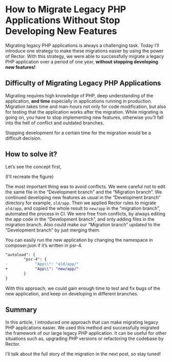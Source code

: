 # How to Migrate Legacy PHP Applications Without Stop Developing New Features

Migrating legacy PHP applications is always a challenging task. Today I’ll introduce one strategy to make these
migrations easier by using the power of Rector. With this strategy, we were able to successfully migrate a legacy PHP
application over a period of one year, **without stopping developing new features!**

## Difficulty of Migrating Legacy PHP Applications

Migrating requires high knowledge of PHP, deep understanding of the application, **and time** especially in applications
running in production. Migration takes time and man-hours not only for code modification, but also for testing that the
application works after the migration. While migrating is going on, you have to stop implementing new features,
otherwise you’ll fall into the hell of conflict and outdated branches. 

Stopping development for a certain time for the
migration would be a difficult decision.

## How to solve it?

Let’s see the concept first,

(I’ll recreate the figure)

The most important thing was to avoid conflicts. We were careful not to edit the same file in the “Development branch”
and the “Migration branch”. We continued developing new features as usual in the “Development branch” directory for
example, `old/app`. Then we applied Rector rules to migrate `old/app`, and copied the whole result to `new/app` in the
“migration branch”, automated the process in CI. We were free from conflicts, by always editing the app code in the
“Development branch”, and only adding files in the migration branch. Also could make our “Migration branch” updated to
the “Development branch” by just merging them.

You can easily run the new application by changing the namespace in composer.json if it’s written in psr-4.

```diff
"autoload": {
        "psr-4": {
-            "App\\": "old/app/"
+            "App\\": "new/app/"
        }
}
```

With this approach, we could gain enough time to test and fix bugs of the new application, and keep on developing in different branches.

## Summary

In this article, I introduced one approach that can make migrating legacy PHP applications easier.
We used this method and successfully migrated the framework of our large legacy PHP application. It can be useful for
other situations such as, upgrading PHP versions or refactoring the codebase by Rector. 

I’ll talk about the full story of
the migration in the next post, so stay tuned!
